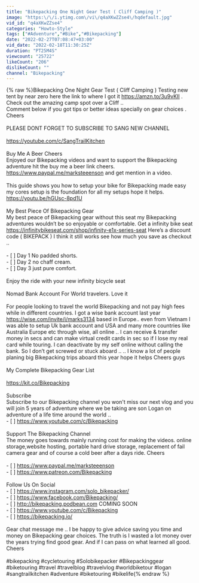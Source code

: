 ```yaml
---
title: "Bikepacking One Night Gear Test ( Cliff Camping )"
image: "https:\/\/i.ytimg.com\/vi\/q4aXKwZZse4\/hqdefault.jpg"
vid_id: "q4aXKwZZse4"
categories: "Howto-Style"
tags: ["#Adventure","#Bike","#Bikepacking"]
date: "2022-02-27T07:08:47+03:00"
vid_date: "2022-02-18T11:30:25Z"
duration: "PT25M4S"
viewcount: "25722"
likeCount: "206"
dislikeCount: ""
channel: "Bikepacking"
---
```

{% raw %}Bikepacking One Night Gear Test ( Cliff Camping ) Testing new tent by near zero here the link to where I got it <a rel="nofollow" target="blank" href="https://amzn.to/3u9vKII">https://amzn.to/3u9vKII</a> . Check out the amazing camp spot over a Cliff ..  <br />Comment below if you got tips or better ideas specially on gear choices . Cheers <br /><br />PLEASE DONT FORGET TO SUBSCRIBE TO SANG NEW CHANNEL <br /><br /><a rel="nofollow" target="blank" href="https://youtube.com/c/SangTrailKitchen">https://youtube.com/c/SangTrailKitchen</a><br /><br />Buy Me A Beer Cheers <br />Enjoyed our Bikepacking videos and want to support the Bikepacking adventure hit the buy me a beer link cheers. <a rel="nofollow" target="blank" href="https://www.paypal.me/marksteeenson">https://www.paypal.me/marksteeenson</a>  and get mention in a video.<br /><br />This guide shows you how to setup your bike for Bikepacking made easy  my cores setup is the foundation for all my setups hope it helps. <a rel="nofollow" target="blank" href="https://youtu.be/hGUsc-8pd1U">https://youtu.be/hGUsc-8pd1U</a> <br /><br />My Best Piece Of Bikepacking Gear<br />My best peace of Bikepacking gear without this seat my Bikepacking adventures wouldn’t be so enjoyable or comfortable. Get a infinity bike seat <a rel="nofollow" target="blank" href="https://infinitybikeseat.com/shop/infinity-e1x-series-seat">https://infinitybikeseat.com/shop/infinity-e1x-series-seat</a> Here’s a discount code ( BIKEPACK ) I think it still works see how much you save as checkout ..<br /><br />- [ ] Day 1 No padded shorts. <br />- [ ] Day 2 no chaff cream. <br />- [ ] Day 3 just pure comfort.  <br /><br />Enjoy the ride with your new infinity bicycle seat<br /><br />Nomad Bank Account For World travelers. Love it <br /><br />For people looking to travel the world Bikepacking and not pay high fees while in different countries. I got a wise bank account last year <a rel="nofollow" target="blank" href="https://wise.com/invite/i/marks3134">https://wise.com/invite/i/marks3134</a> based in Europe.. even from Vietnam I was able to setup Uk bank account and USA and many more countries like Australia Europe etc through wise, all online .. I can receive &amp; transfer money in secs and can make virtual credit cards in sec so if I lose my real card while touring.  I can deactivate by my self online without calling the bank. So I don’t get screwed or stuck aboard ..  .. I know a lot of people planing big Bikepacking trips aboard this year hope it helps Cheers guys <br /><br />My Complete Bikepacking Gear List <br /><br /><a rel="nofollow" target="blank" href="https://kit.co/Bikepacking">https://kit.co/Bikepacking</a><br /><br />Subscribe<br />Subscribe to our Bikepacking channel you won't miss our next vlog and you will join 5 years of adventure where we be taking are son Logan on adventure of a life time around the world ..<br />- [ ] <a rel="nofollow" target="blank" href="https://www.youtube.com/c/Bikepacking">https://www.youtube.com/c/Bikepacking</a><br /><br />Support The Bikepacking Channel <br />The money goes towards mainly running cost for making the videos. online storage,website hosting, portable hard drive storage, replacement of fail camera gear and of course a cold beer after a days ride. Cheers <br /><br />- [ ] <a rel="nofollow" target="blank" href="https://www.paypal.me/marksteeenson">https://www.paypal.me/marksteeenson</a><br />- [ ] <a rel="nofollow" target="blank" href="https://www.patreon.com/Bikepacking">https://www.patreon.com/Bikepacking</a><br /><br />Follow Us On Social <br />- [ ]  <a rel="nofollow" target="blank" href="https://www.instagram.com/solo_bikepacker/">https://www.instagram.com/solo_bikepacker/</a> <br />- [ ] <a rel="nofollow" target="blank" href="https://www.facebook.com/Bikepacking/">https://www.facebook.com/Bikepacking/</a> <br />- [ ] <a rel="nofollow" target="blank" href="http://bikepacking.podbean.com">http://bikepacking.podbean.com</a> COMING SOON <br />- [ ] <a rel="nofollow" target="blank" href="https://www.youtube.com/c/Bikepacking">https://www.youtube.com/c/Bikepacking</a><br />- [ ]  <a rel="nofollow" target="blank" href="https://bikepacking.io/">https://bikepacking.io/</a><br /><br />Gear chat  message me .. I be happy to give advice saving you time and money  on Bikepacking gear choices. The truth is I wasted a lot money over the years trying find good gear. And if I can pass on what learned all good. Cheers <br /><br />#bikepacking #cycletouring #Solobikepacker #Bikepackinggear #biketouring #travel #travelblog #travelvlog #worldbiketour #logan #sangtrailkitchen #adventure #biketouring #bikelife{% endraw %}
